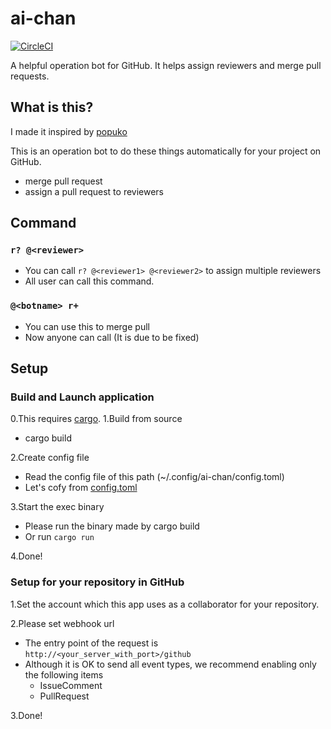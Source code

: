 # ai-chan

[![CircleCI](https://circleci.com/gh/k-nasa/ai-chan.svg?style=svg)](https://circleci.com/gh/k-nasa/ai-chan)

A helpful operation bot for GitHub. It helps assign reviewers and merge pull requests.

## What is this?

I made it inspired by [popuko](https://github.com/voyagegroup/popuko)

This is an operation bot to do these things automatically for your project on GitHub.

- merge pull request
- assign a pull request to  reviewers

## Command

### ```r? @<reviewer>```

- You can call `r? @<reviewer1> @<reviewer2>` to assign multiple reviewers
- All user can call this command.

### ```@<botname> r+```

- You can use this to merge pull
- Now anyone can call (It is due to be fixed)

## Setup

### Build and Launch application

0.This requires [cargo](https://github.com/rust-lang/cargo).
1.Build from source

- cargo build

2.Create config file

- Read the config file of this path (~/.config/ai-chan/config.toml)
- Let's cofy from [config.toml](https://github.com/k-nasa/ai-chan/blob/master/example.config.toml)

3.Start the exec binary

- Please run the binary made by cargo build
- Or run ```cargo run```

4.Done!

### Setup for your repository in GitHub

1.Set the account which this app uses as a collaborator for your repository.

2.Please set webhook url

- The entry point of the request is ```http://<your_server_with_port>/github```
- Although it is OK to send all event types, we recommend enabling only the following items
  - IssueComment
  - PullRequest

3.Done!
